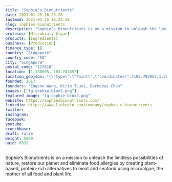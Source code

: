 ```yaml
---
title: "Sophie's Bionutrients"
date: 2021-01-25 16:25:28
lastmod: 2021-01-25 16:25:28
slug: sophies-bionutrients
description: "Sophie’s Bionutrients is on a mission to unleash the limitless possibilities of nature, restore our planet and eliminate food allergies by creating plant-based, protein-rich alternatives to meat and seafood using microalgae, the mother of all food and plant life."
proteins: [Microbial, Algae]
products: [Ingredients]
business: [Production]
finance_type: []
country: "Singapore"
country_code: "SG"
city: "Singapore"
postal_code: "117610"
location: [1.288695, 103.782857]
location_geojson: "{\"type\":\"Point\",\"coordinates\":[103.782857,1.288695]}"
founded: 2017
founders: "Eugene Wang, Kirin Tsuei, Barnabas Chan"
images: ["lg-sophie-biox2.png"]
featured_image: "lg-sophie-biox2.png"
website: https://sophiesbionutrients.com/
linkedin: https://www.linkedin.com/company/sophie-s-bionutrients
twitter: 
instagram: 
facebook: 
youtube: 
crunchbase: 
draft: false
weight: 5000
uuid: 8332
---
```

Sophie’s Bionutrients is on a mission to unleash the limitless possibilities of nature, restore our planet and eliminate food allergies by creating plant-based, protein-rich alternatives to meat and seafood using microalgae, the mother of all food and plant life.
